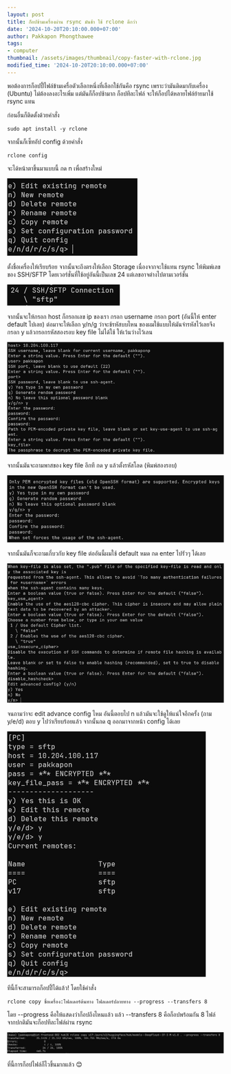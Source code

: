 ```yaml
---
layout: post
title: ก็อปข้ามเครื่องผ่าน rsync มันช้า ใช้ rclone ดีกว่า
date: '2024-10-20T20:10:00.000+07:00'
author: Pakkapon Phongthawee
tags:
- computer
thumbnail: /assets/images/thumbnail/copy-faster-with-rclone.jpg
modified_time: '2024-10-20T20:10:00.000+07:00'
---
```


พอต้องการก็อปปี้ไฟล์ข้ามเครื่อตัวเลือกหนึ่งที่เลือกใช้กันคือ rsync เพราะว่ามันติดมากับเครื่อง (Ubuntu) ไม่ต้องลงอะไรเพิ่ม แต่มันก็ก็อปช้ามาก ก็อปทีละไฟล์ จะให้ก็อปได้หลายไฟล์ย้ายมาใช้ rsync แทน

ก่อนอื่นก็ติดตั้งด้วยคำสั่ง

```
sudo apt install -y rclone 
```

จากนั้นก็เซ็ทอัป config ด้วยคำสั่ง

```
rclone config
```

จะได้หน้าตาขึ้นมาแบบนี้ กด n เพื่อสร้างใหม่

![](/assets/images/post/copy-faster-with-rclone/config01.jpg)

ตั้งชื่อเครื่องให้เรียบร้อย จากนั้นจะถึงตรงให้เลือก Storage เนื่องจากจะใช้แทน rsync ให้พิมพ์เลขของ SSH/SFTP โดยเวอร์ชั่นที่ใช้อยู่อันนี้เป็นเลข 24 แต่เลขอาจต่างไปตามเวอร์ชั่น

![](/assets/images/post/copy-faster-with-rclone/config02.jpg)

จากนั้นจะให้กรอก host ก็กรอกเลข ip ของเรา กรอก username กรอก port (อันนี้ให้ enter default ไปเลย) ต่อมาจะให้เลือก y/n/g ว่าจะช้รหัสบบไหน ของผมใช้แบบให้มันจำรหัสไว้เลยจึงกรอก y แล้วกรอกรหัสสองรอบ key file ไม่ได้ใช้ ให้เว้นว่างไว้เลน

![](/assets/images/post/copy-faster-with-rclone/config03.jpg)

จากนั้นมันจะถามพาสของ key file อีกที กด y แล้วตั้งรหัสโลด (พิมพ์สองรอบ)

![](/assets/images/post/copy-faster-with-rclone/config04.jpg)

จากนั้นมันก็จะถามเกี่บวกับ key file ต่ออันนี้ผมใช้ default หมด กด enter ไปรัวๆ ได้เลย 

![](/assets/images/post/copy-faster-with-rclone/config05.jpg)

จนถามว่าจะ edit advance config ไหม อันนี้ตอบไป n แล้วมันจะใช้ดูให้แน่ใจอีกครั้ง (ถาม y/e/d) ตอบ y ไปว่าเรียบร้อยแล้ว จากนั้นกด q  ออกมาจากหน้า config ได้เลย


![](/assets/images/post/copy-faster-with-rclone/config06.jpg)


ทีนี้ก็จะสามารถก็อปปี้ได้แล้ว! โดยใช้คำสั่ง 

```
rclone copy ชื่อเครื่อง:โฟลเดอร์ต้นทาง โฟลเดอร์ปลายทาง --progress --transfers 8
```
โดย --progress คือให้แสดงว่าก็อปถึงไหนแล้ว แล้ว --transfers 8 คือก็อปพร้อมกัน 8 ไฟล์ จากปกติมันจะก็อปทีละไฟล์ผ่าน rsync


![](/assets/images/post/copy-faster-with-rclone/copy_command.jpg)

ที่นี้การก็อปไฟล์ก็ไวขึ้นมากแล้ว 😊